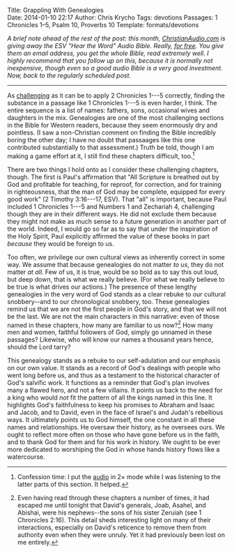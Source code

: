 Title: Grappling With Genealogies	
Date: 2014-01-10 22:17
Author: Chris Krycho
Tags: devotions
Passages: 1 Chronicles 1–5, Psalm 10, Proverbs 10
Template: formats/devotions

<i class="editorial">A brief note ahead of the rest of the post: this month, [ChristianAudio.com](http://christianaudio.com) is giving away the ESV "Hear the Word" Audio Bible. Really, [for free][audio Bible]. You give them an email address, you get the whole Bible, read *extremely* well. I highly recommend that you follow up on this, because it is normally not inexpensive, though even so a good audio Bible is a very good investment. Now, back to the regularly scheduled post.</i>

---

As [challenging](/2014/temple-for-god/) as it can be to apply 2 Chronicles 1---5 correctly, finding the substance in a passage like 1 Chronicles 1---5 is even harder, I think. The entire sequence is a list of names: fathers, sons, occasional wives and daughters in the mix. Genealogies are one of the most challenging sections in the Bible for Western readers, because they seem enormously dry and pointless. (I saw a non-Christian comment on finding the Bible incredibly boring the other day; I have no doubt that passaages like this one contributed substantially to that assessment.) Truth be told, though I am making a game effort at it, I still find these chapters difficult, too.[^sped-up]

There are two things I hold onto as I consider these challenging chapters, though. The first is Paul's affirmation that "All Scripture is breathed out by God and profitable for teaching, for reproof, for correction, and for training in righteousness, that the man of God may be complete, equipped for every good work" (2 Timothy 3:16---17, ESV). That "all" is important, because Paul included 1 Chronicles 1---5 and Numbers 1 and Zechariah 4, challenging though they are in their different ways. He did not exclude them because they might not make as much sense to a future generation in another part of the world. Indeed, I would go so far as to say that under the inspiration of the Holy Spirit, Paul explicitly affirmed the value of these books in part *because* they would be foreign to us.

Too often, we privilege our own cultural views as inherently correct in some way. We assume that because genealogies do not matter *to us*, they do not matter *at all*. Few of us, it is true, would be so bold as to say this out loud, but deep down, that is what we really believe. (For what we really believe to be true is what drives our actions.) The presence of these lengthy genealogies in the very word of God stands as a clear rebuke to our cultural snobbery--and to our chronological snobbery, too. These genealogies remind us that we are not the first people in God's story, and that we will not be the last. We are not the main characters in this narrative: even of those named in these chapters, how many are familiar to us now?[^learned] How many men and women, faithful followers of God, simply go unnamed in these passages? Likewise, who will know our names a thousand years hence, should the Lord tarry?

This genealogy stands as a rebuke to our self-adulation and our emphasis on our own value. It stands as a record of God's dealings with people who went long before us, and thus as a testament to the historical character of God's salvific work. It functions as a reminder that God's plan involves many a flawed hero, and not a few villains. It points us back to the need for a king who would *not* fit the pattern of all the kings named in this line. It highlights God's faithfulness to keep his promises to Abraham and Isaac and Jacob, and to David, even in the face of Israel's and Judah's rebellious ways. It ultimately points us to God himself, the one constant in all these names and relationships. He oversaw their history, as he oversees ours. We ought to reflect more often on those who have gone before us in the faith, and to thank God for them and for his work in history. We ought to be ever more dedicated to worshiping the God in whose hands history flows like a watercourse.

[^sped-up]: Confession time: I put the [audio][audio Bible] in 2&times; mode while I was listening to the latter parts of this section. It helped.

[^learned]: Even having read through these chapters a number of times, it had escaped me until tonight that David's generals, Joab, Asahel, and Abishai, were his nephews--the sons of his sister Zeruiah (see 1 Chronicles 2:16). This detail sheds interesting light on many of their interactions, especially on David's reticence to remove them from authority even when they were unruly. Yet it had previously been lost on me entirely.

[audio Bible]: http://christianaudio.com/free